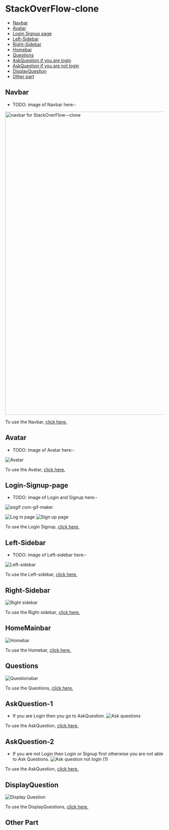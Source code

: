 # StackOverFlow-clone

- [Navbar](#navbar)
- [Avatar](#avatar)
- [Login,Signup page](#Login-Signup-page)
- [Left-Sidebar](#Left-Sidebar)
- [Right-Sidebar](#Right-Sidebar)
- [Homebar](#HomeMainbar)
- [Questions](#Questions)
- [AskQuestion if you are login](#AskQuestion-1)
- [AskQuestion if you are not login](#AskQuestion-2)
- [DisplayQuestion](#DisplayQuestion)
- [Other part](#other-part)

## Navbar

- TODO: image of Navbar here:-

<img width="960" alt="navbar for StackOverFlow--clone" src="https://user-images.githubusercontent.com/102934270/201916800-9ab808c0-aeb0-4a7e-98d3-5b8119661a51.png">

To use the Navbar, [click here.](client/src/components/Navbar)

## Avatar

- TODO: image of Avatar here:-

![Avatar](https://user-images.githubusercontent.com/102934270/202451750-225ad613-e878-47b2-a41a-238a9d01d36a.jpg)

To use the Avatar, [click here.](client/src/components/Avatar)

## Login-Signup-page

- TODO: image of Login and Signup here:-

![ezgif com-gif-maker](https://user-images.githubusercontent.com/102934270/202521975-bc1cdfac-04d2-4ad1-aa0a-6a35fc073fe5.gif)

![Log in page](https://user-images.githubusercontent.com/102934270/202522150-62abeec0-97cf-4ecf-be36-796cbd1a2157.jpg)
![Sign up page](https://user-images.githubusercontent.com/102934270/202522245-423c713f-a365-4dcf-a741-2149e885d4a1.jpg)

To use the Login Signup, [click here.](client/src/pages/Auth)

## Left-Sidebar

- TODO: image of Left-sidebar here:-

![Left-sidebar](https://user-images.githubusercontent.com/102934270/202745561-4ab8378f-056a-4a31-8edd-2efc67afc405.jpg)

To use the Left-sidebar, [click here.](client/src/components/LeftSidebar)

## Right-Sidebar

![Right sidebar](https://user-images.githubusercontent.com/102934270/202745811-8dcaa4fa-a8cd-4781-95de-8009c4ad80a0.gif)

To use the Right-sidebar, [click here.](client/src/components/RightSidebar)

## HomeMainbar

![Homebar](https://user-images.githubusercontent.com/102934270/202862060-542dbe9a-75df-4571-8487-2287602a965c.jpg)

To use the Homebar, [click here.](client/src/components/HomeMainbar)

## Questions

![Questionsbar](https://user-images.githubusercontent.com/102934270/202862216-8efcd0a0-cb52-4b32-9f06-ee8b55960f39.jpg)

To use the Questions, [click here.](client/src/pages/Questions)

## AskQuestion-1
- If you are Login then you go to AskQuestion.
![Ask questions](https://user-images.githubusercontent.com/102934270/202912068-94a972a5-37c1-42d7-a57a-9c6a3253f9ef.jpg)

To use the AskQuestion, [click here.](client/src/pages/AskQuestion)

## AskQuestion-2
- If you are not Login  then Login or Signup first otherwise you are not able to Ask Questions.
![Ask question not login (1)](https://user-images.githubusercontent.com/102934270/202912225-7bb93631-f851-47dc-a1f7-ee7c5514c31d.gif)

To use the AskQuestion, [click here.](client/src/components/HomeMainbar/HomeMainbar.jsx)

## DisplayQuestion

![Display Question](https://user-images.githubusercontent.com/102934270/203116395-70c504cf-49eb-4be7-bf12-84e5b1296667.gif)
 
 To use the DisplayQuestions, [click here.](client/src/pages/Questions)
 
## Other Part
